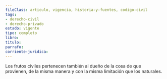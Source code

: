```yaml
---
fileClass: articulo, vigencia, historia-y-fuentes, codigo-civil
tags:
- derecho-civil
- derecho-privado
estado: vigente
tipo: completo
libro:
titulo:
parrafo:
corriente-juridica:
---
```

Los frutos civiles pertenecen también al dueño de la cosa de que provienen, de la misma manera y con la misma limitación que los naturales.